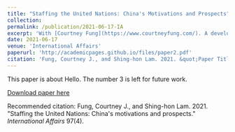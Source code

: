 ```yaml
---
title: "Staffing the United Nations: China's Motivations and Prospects"
collection:
permalink: /publication/2021-06-17-IA
excerpt: 'With [Courtney Fung](https://www.courtneyfung.com/). A developing public commentary views China as exerting influence in international organizations to legitimize and disseminate PRC foreign policy values and interests. This article examines an understudied source identified by PRC elites to promote influence in the United Nations system: dispatching PRC nationals as international civil servants, specifically in a targeted pursuit of executive leadership positions. Using decades of UN staffing data, we find that apart from Russia, China holds the fewest executive leadership posts among the aspiring and permanent members of the UN Security Council.'
date: 2021-06-17
venue: 'International Affairs'
paperurl: 'http://academicpages.github.io/files/paper2.pdf'
citation: 'Fung, Courtney J., and Shing-hon Lam. 2021. &quot;Paper Title Number 2.&quot; <i>Journal 1</i>. 1(2).'
---
```

This paper is about Hello. The number 3 is left for future work.

[Download paper here](http://academicpages.github.io/files/paper2.pdf)

Recommended citation: Fung, Courtney J., and Shing-hon Lam. 2021. "Staffing the United Nations: China's motivations and prospects." <i>International Affairs</i> 97(4).
